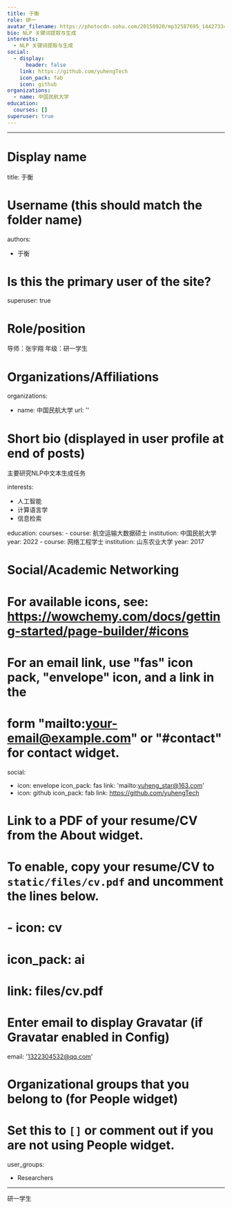 ```yaml
---
title: 于衡
role: 研一
avatar_filename: https://photocdn.sohu.com/20150920/mp32587695_1442733400761_2.jpeg
bio: NLP 关键词提取与生成
interests:
  - NLP 关键词提取与生成
social:
  - display:
      header: false
    link: https://github.com/yuhengTech
    icon_pack: fab
    icon: github
organizations:
  - name: 中国民航大学
education:
  courses: []
superuser: true
---
```

---
# Display name
title: 于衡

# Username (this should match the folder name)
authors:
  - 于衡

# Is this the primary user of the site?
superuser: true

# Role/position
导师：张宇翔
年级：研一学生

# Organizations/Affiliations
organizations:
  - name: 中国民航大学
    url: ''

# Short bio (displayed in user profile at end of posts)
主要研究NLP中文本生成任务

interests:
  - 人工智能
  - 计算语言学
  - 信息检索

education:
  courses:
    - course: 航空运输大数据硕士
      institution: 中国民航大学
      year: 2022
    - course: 网络工程学士
      institution: 山东农业大学
      year: 2017

# Social/Academic Networking
# For available icons, see: https://wowchemy.com/docs/getting-started/page-builder/#icons
#   For an email link, use "fas" icon pack, "envelope" icon, and a link in the
#   form "mailto:your-email@example.com" or "#contact" for contact widget.
social:
  - icon: envelope
    icon_pack: fas
    link: 'mailto:yuheng_star@163.com'
  - icon: github
    icon_pack: fab
    link: https://github.com/yuhengTech
# Link to a PDF of your resume/CV from the About widget.
# To enable, copy your resume/CV to `static/files/cv.pdf` and uncomment the lines below.
# - icon: cv
#   icon_pack: ai
#   link: files/cv.pdf

# Enter email to display Gravatar (if Gravatar enabled in Config)
email: '1322304532@qq.com'

# Organizational groups that you belong to (for People widget)
#   Set this to `[]` or comment out if you are not using People widget.
user_groups:
  - Researchers
---

研一学生
